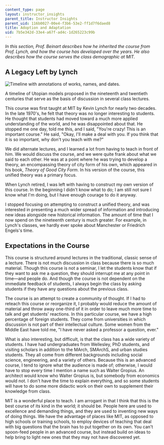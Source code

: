 ```yaml
---
content_type: page
layout: instructor_insights
parent_title: Instructor Insights
parent_uid: 116b0027-00e4-f3b6-53e2-ff1d7f6daed8
title: Adoption and Adaptation
uid: 7b5e342d-33e4-a67f-ad4c-1d265223c99b
---
```


_In this section, Prof. Beinart describes how he inherited the course from Prof. Lynch, and how the course has developed over the years. He also describes how the course serves the class demographic at MIT._

A Legacy Left by Lynch
----------------------

![Timeline with annotations of works, names, and dates.](BASEURL_PLACEHOLDER/resources/timeline)

A timeline of Utopian models proposed in the nineteenth and twentieth centuries that serve as the basis of discussion in several class lectures.

This course was first taught at MIT by Kevin Lynch for nearly two decades. In the late 1970's, he felt that theory was no longer interesting to students. He thought that students had moved toward a much more applied understanding of the world, and he was disappointed about that. He stopped me one day, told me this, and I said, "You're crazy! This is an important course." He said, "Okay, I'll make a deal with you. If you think that it is so important, why don't you teach with me?"

We did alternate lectures, and I learned a lot from having to teach in front of him. We would discuss the course, and we were quite frank about what we said to each other. He was at a point where he was trying to develop a theory, an encompassing theory of city form of his own, which appeared in his book, _Theory of Good City Form_. In his version of the course, this unified theory was a primary focus.

When Lynch retired, I was left with having to construct my own version of this course. In the beginning I didn't know what to do; I am still not sure I know what I'm doing, but I have enough courage to do it anyway.

I stopped focusing on attempting to construct a unified theory, and was interested in presenting a much wider spread of information and introducing new ideas alongside new historical information. The amount of time that I now spend on the nineteenth century is much greater. For example, in Lynch's classes, we hardly ever spoke about Manchester or Friedrich Engels's time.

Expectations in the Course
--------------------------

This course is structured around lectures in the traditional, classic sense of a lecture. There is not much discussion in class because there is so much material. Though this course is not a seminar, I let the students know that if they want to ask me a question, they should interrupt me at any point in time—and people do. And though the course is not dependent on the immediate feedback of students, I always begin the class by asking students if they have any questions about the previous class.

The course is an attempt to create a community of thought. If I had to reteach this course or reorganize it, I probably would reduce the amount of material and throw away one-third of it in order to leave much more time to talk and get students' reactions. In this particular course, we have a high percentage of foreign students. They come from universities in which discussion is not part of their intellectual culture. Some women from the Middle East have told me, "I have never asked a professor a question, ever."

What is also interesting, but difficult, is that the class has a wide variety of students. I have had undergraduates from Wellesley, PhD students, and visiting scholars in addition to the MArch, SMArchS, and urban studies students. They all come from different backgrounds including social science, engineering, and a variety of others. Because this is an advanced course, I tend to ignore what the audience is made of; otherwise, I would have to stop every time I mention a name such as Walter Gropius. An architect would know who Walter Gropius is, but somebody from economics would not. I don't have the time to explain everything, and so some students will have to do some more didactic work on their own to supplement their knowledge from class.

MIT is a wonderful place to teach. I am arrogant in that I think that this is the best course of its kind in the world; it should be. People here are used to excellence and demanding things, and they are used to inventing new ways of doing things. We have the advantage of places like MIT, as opposed to high schools or training schools, to employ devices of teaching that deal with big questions that the brain has to put together on its own. You can't spoon-feed people in an advanced course, but instead build on ideas to help bring to light new ones that they may not have discovered yet.